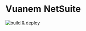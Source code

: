 # Vuanem NetSuite

[![build & deploy](https://github.com/hieumdd/vuanem_ns/actions/workflows/main.yaml/badge.svg)](https://github.com/hieumdd/vuanem_ns/actions/workflows/main.yaml)
